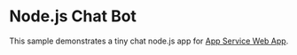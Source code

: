 # Node.js Chat Bot

This sample demonstrates a tiny chat node.js app for [App Service Web App](https://docs.microsoft.com/azure/app-service-web).
